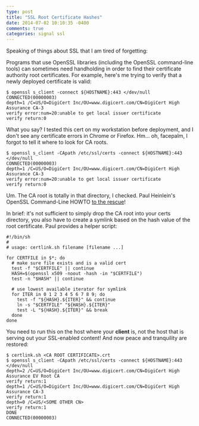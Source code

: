 ```yaml
---
type: post
title: "SSL Root Certificate Hashes"
date: 2014-07-02 10:10:35 -0400
comments: true
categories: signal ssl
---
```

Speaking of things about SSL that I am tired of forgetting:

Programs that use OpenSSL libraries (including the OpenSSL command-line tools) can sometimes need handholding in order to find their certificate authority root certificates.  For example, here's me trying to verify that a newly deployed certificate is valid:

```console
$ openssl s_client -connect ${HOSTNAME}:443 </dev/null
CONNECTED(00000003)
depth=1 /C=US/O=DigiCert Inc/OU=www.digicert.com/CN=DigiCert High Assurance CA-3
verify error:num=20:unable to get local issuer certificate
verify return:0
```

What you say?  I tested this cert on my workstation before deployment, and I don't see any certificate errors in Chrome or Firefox.  Hm... oh, facepalm, I forgot to tell it where to look for CA roots.

```console
$ openssl s_client -CApath /etc/ssl/certs -connect ${HOSTNAME}:443 </dev/null
CONNECTED(00000003)
depth=1 /C=US/O=DigiCert Inc/OU=www.digicert.com/CN=DigiCert High Assurance CA-3
verify error:num=20:unable to get local issuer certificate
verify return:0
```

Um.  The CA root is totally in that directory, I checked.  Paul Heinlein's OpenSSL Command-Line HOWTO [to the rescue](http://www.madboa.com/geek/openssl/#verify-system)!

In brief: it's not sufficient to simply drop the CA root into your certs directory, you also have to create a symlink based on the hash value of the root certificate.  Paul provides a helper script:

```shell
#!/bin/sh
#
# usage: certlink.sh filename [filename ...]

for CERTFILE in $*; do
  # make sure file exists and is a valid cert
  test -f "$CERTFILE" || continue
  HASH=$(openssl x509 -noout -hash -in "$CERTFILE")
  test -n "$HASH" || continue

  # use lowest available iterator for symlink
  for ITER in 0 1 2 3 4 5 6 7 8 9; do
    test -f "${HASH}.${ITER}" && continue
    ln -s "$CERTFILE" "${HASH}.${ITER}"
    test -L "${HASH}.${ITER}" && break
  done
done
```

You need to run this on the host where your **client** is, not the host that is serving out your SSL-enabled content!  And now peace and tranquility are restored:

```console
$ certlink.sh <CA ROOT CERTIFICATE>.crt
$ openssl s_client -CApath /etc/ssl/certs -connect ${HOSTNAME}:443 </dev/null
depth=2 /C=US/O=DigiCert Inc/OU=www.digicert.com/CN=DigiCert High Assurance EV Root CA
verify return:1
depth=1 /C=US/O=DigiCert Inc/OU=www.digicert.com/CN=DigiCert High Assurance CA-3
verify return:1
depth=0 /C=US/<SOME OTHER CN>
verify return:1
DONE
CONNECTED(00000003)
```
